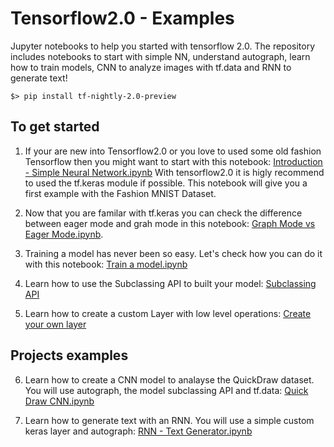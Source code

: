 # Tensorflow2.0 - Examples
Jupyter notebooks to help you started with tensorflow 2.0. The repository includes notebooks to start with simple NN, understand autograph, learn how to train models, CNN to analyze images with tf.data and RNN to generate text! 

    $> pip install tf-nightly-2.0-preview

## To get started

1. If your are new into Tensorflow2.0 or you love to used some old fashion Tensorflow then you might want to start with this notebook: <a href="https://github.com/thibo73800/tensorflow2.0-examples/blob/master/Introduction%20-%20Simple%20Neural%20Network.ipynb">Introduction - Simple Neural Network.ipynb</a> With tensorflow2.0 it is higly recommend to used the tf.keras module if possible. This notebook will give you a first example with the Fashion MNIST Dataset.

2. Now that you are familar with tf.keras you can check the difference between eager mode and grah mode in this notebook:
<a href="https://github.com/thibo73800/tensorflow2.0-examples/blob/master/Graph%20Mode%20vs%20Eager%20Mode.ipynb">Graph Mode vs Eager Mode.ipynb</a>.

3. Training a model has never been so easy. Let's check how you can do it with this notebook: 
<a href="https://github.com/thibo73800/tensorflow2.0-examples/blob/master/Train%20a%20model.ipynb">Train a model.ipynb</a>

4. Learn how to use the Subclassing API to built your model: <a href="https://github.com/thibo73800/tensorflow2.0-examples/blob/master/Subclassing%20API.ipynb">
Subclassing API</a>

5. Learn how to create a custom Layer with low level operations: <a href="https://github.com/thibo73800/tensorflow2.0-examples/blob/master/Create%20custom%20layer.ipynb">Create your own layer</a>

## Projects examples

6. Learn how to create a CNN model to analayse the QuickDraw dataset. You will use autograph, the model subclassing API and tf.data: <a href="https://github.com/thibo73800/tensorflow2.0-examples/blob/master/Quick%20Draw%20CNN.ipynb">Quick Draw CNN.ipynb</a> 

7. Learn how to generate text with an RNN. You will use a simple custom keras layer and autograph: <a href="https://github.com/thibo73800/tensorflow2.0-examples/blob/master/RNN%20-%20Text%20Generator.ipynb">RNN - Text Generator.ipynb</a>



